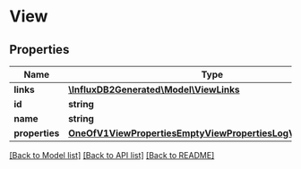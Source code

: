 # View

## Properties
Name | Type | Description | Notes
------------ | ------------- | ------------- | -------------
**links** | [**\InfluxDB2Generated\Model\ViewLinks**](ViewLinks.md) |  | [optional] 
**id** | **string** |  | [optional] 
**name** | **string** |  | [optional] 
**properties** | [**OneOfV1ViewPropertiesEmptyViewPropertiesLogViewProperties**](OneOfV1ViewPropertiesEmptyViewPropertiesLogViewProperties.md) |  | [optional] 

[[Back to Model list]](../README.md#documentation-for-models) [[Back to API list]](../README.md#documentation-for-api-endpoints) [[Back to README]](../README.md)


